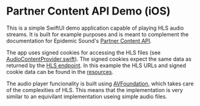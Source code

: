 # Partner Content API Demo (iOS)

This is a simple SwiftUI demo application capable of playing HLS audio
streams. It is built for example purposes and is meant to complement the
documentation for Epidemic Sound's [Partner Content API](https://partner-content-api.epidemicsound.com).

The app uses signed cookies for accessing the HLS files
(see [AudioContentProvider.swift](App/Services/AudioContentProvider.swift)).
The signed cookies expect the same data as returned by the
[HLS endpoint](https://partner-content-api.epidemicsound.com//swagger#/Tracks/GET_HLS_Download_Data).
In this example the HLS URLs and signed cookie data can be found in the
[resources](App/Resources/Constants.swift).

The audio player funcionality is built using
[AVFoundation](https://developer.apple.com/documentation/avfoundation), which
takes care of the complexities of HLS. This means that the implementation is
very similar to an equivilant implementation useing simple audio files.
